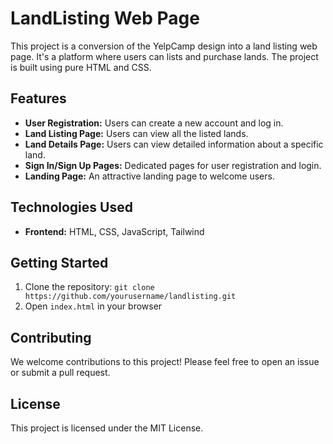 # LandListing Web Page

This project is a conversion of the YelpCamp design into a land listing web page. It's a platform where users can lists and purchase lands. The project is built using pure HTML and CSS.

## Features

- **User Registration:** Users can create a new account and log in.
- **Land Listing Page:** Users can view all the listed lands.
- **Land Details Page:** Users can view detailed information about a specific land.
- **Sign In/Sign Up Pages:** Dedicated pages for user registration and login.
- **Landing Page:** An attractive landing page to welcome users.

## Technologies Used

- **Frontend:** HTML, CSS, JavaScript, Tailwind

## Getting Started

1. Clone the repository: `git clone https://github.com/yourusername/landlisting.git`
2. Open `index.html` in your browser

## Contributing

We welcome contributions to this project! Please feel free to open an issue or submit a pull request.

## License

This project is licensed under the MIT License.